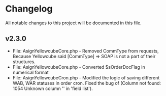 # Changelog
All notable changes to this project will be documented in this file.

## v2.3.0
- File: AsignYellowcubeCore.php - Removed CommType from requests, Because Yellowcube said [CommType] => SOAP is not a part of their structures.
- File: AsignYellowcubeCore.php - Converted $sOrderDocFlag in numerical format
- File: AsignYellowcubeCron.php - Modified the logic of saving different WAB, WAR statuses in order cron. Fixed the bug of (Column not found: 1054 Unknown column '' in 'field list').